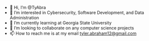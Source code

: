 - 👋 Hi, I’m @TyAbra
- 👀 I’m interested in Cybersecurity, Software Development, and Data Administration
- 🌱 I’m currently learning at Georgia State University
- 💞️ I’m looking to collaborate on any computer science projects
- 📫 How to reach me is at my email tyler.abraham12@gmail.com

<!---
TyAbra/TyAbra is a ✨ special ✨ repository because its `README.md` (this file) appears on your GitHub profile.
You can click the Preview link to take a look at your changes.
--->
